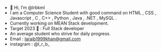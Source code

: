 - 👋 Hi, I’m @lrbkml
-  I am a Computer Science Student with good command on HTML , CSS , Javascript , C , C++ , Python , Java , .NET , MySQL . 
-  Currently working on MEAN Stack development.
-  Target 2023 🎯 : Full Stack developer 
-  An average student who strive for daily progress. 
-  Email : laraib1999khan@gmail.com
-  instagram : @l_r_b_

<!---
lrbkml/lrbkml is a ✨ special ✨ repository because its `README.md` (this file) appears on your GitHub profile.
You can click the Preview link to take a look at your changes.
--->
